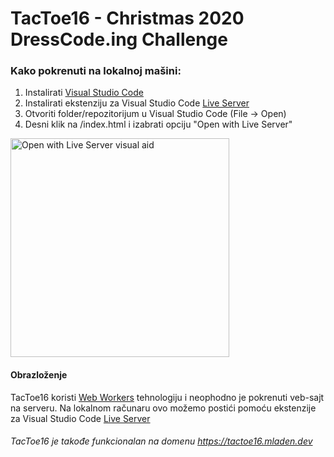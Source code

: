 # TacToe16 - Christmas 2020 DressCode.ing Challenge

### Kako pokrenuti na lokalnoj mašini:

1. Instalirati [Visual Studio Code](https://code.visualstudio.com/)
1. Instalirati ekstenziju za Visual Studio Code [Live Server](https://marketplace.visualstudio.com/items?itemName=ritwickdey.LiveServer)
3. Otvoriti folder/repozitorijum u Visual Studio Code (File -> Open)
4. Desni klik na /index.html i izabrati opciju "Open with Live Server"

<img src="https://draganovik.github.io/legacy/Screenshot%202021-01-05%20at%2002.37.40.png" alt="Open with Live Server visual aid" width="350"/>

#### Obrazloženje

TacToe16 koristi [Web Workers](https://developer.mozilla.org/en-US/docs/Web/API/Web_Workers_API/Using_web_workers) tehnologiju i neophodno je pokrenuti veb-sajt na serveru.
Na lokalnom računaru ovo možemo postići pomoću ekstenzije za Visual Studio Code [Live Server](https://marketplace.visualstudio.com/items?itemName=ritwickdey.LiveServer)

###### TacToe16 je takođe funkcionalan na domenu https://tactoe16.mladen.dev
